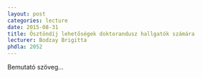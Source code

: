 ```yaml
---
layout: post
categories: lecture
date: 2015-08-31
title: Ösztöndíj lehetőségek doktorandusz hallgatók számára
lecturer: Bodzay Brigitta
phdla: 2052
---
```


Bemutató szöveg...
